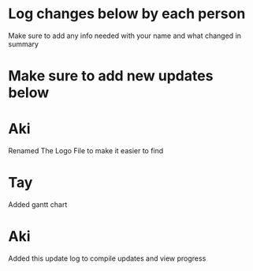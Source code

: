 # Log changes below by each person
Make sure to add any info needed with your name and what changed in summary 
# Make sure to add new updates below
# Aki
Renamed The Logo File to make it easier to find
# Tay
Added gantt chart
# Aki
Added this update log to compile updates and view progress


